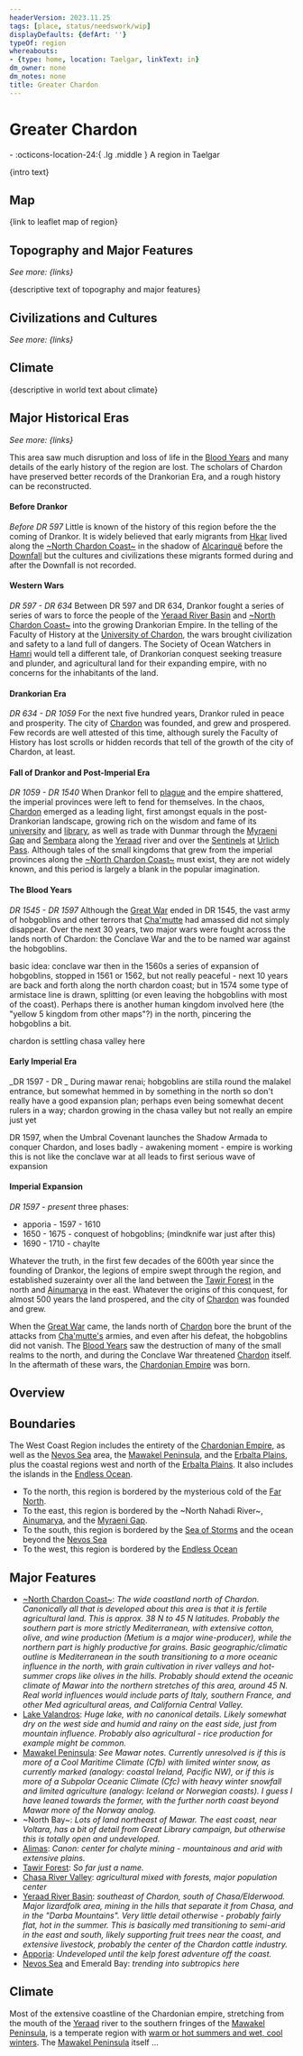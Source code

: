 ```yaml
---
headerVersion: 2023.11.25
tags: [place, status/needswork/wip]
displayDefaults: {defArt: ''}
typeOf: region
whereabouts:
- {type: home, location: Taelgar, linkText: in}
dm_owner: none
dm_notes: none
title: Greater Chardon
---
```

# Greater Chardon
<div class="grid cards ext-narrow-margin ext-one-column" markdown>
-    :octicons-location-24:{ .lg .middle } A region in Taelgar  
</div>




{intro text}
## Map

{link to leaflet map of region}
## Topography and Major Features
_See more: {links}_

{descriptive text of topography and major features}
## Civilizations and Cultures
_See more: {links}_


## Climate

{descriptive in world text about climate}



## Major Historical Eras
_See more: {links}_

This area saw much disruption and loss of life in the [Blood Years](<../../events/1500s/blood-years.md>) and many details of the early history of the region are lost. The scholars of Chardon have preserved better records of the Drankorian Era, and a rough history can be reconstructed. 
#### Before Drankor
_Before DR 597_
Little is known of the history of this region before the the coming of Drankor.  It is widely believed that early migrants from [Hkar](<../../history/pre-downfall/hkar.md>) lived along the [~North Chardon Coast~](<chardonian-empire/north-chardon-coast.md>) in the shadow of [Alcarinquë](<../../history/pre-downfall/alcarinque.md>) before the [Downfall](<../../events/ancient/the-downfall.md>) but the cultures and civilizations these migrants formed during and after the Downfall is not recorded. 
#### Western Wars
_DR 597 - DR 634_
Between DR 597 and DR 634, Drankor fought a series of series of wars to force the people of the [Yeraad River Basin](<../major-rivers/yeraad-river-basin.md>) and [~North Chardon Coast~](<chardonian-empire/north-chardon-coast.md>) into the growing Drankorian Empire.  In the telling of the Faculty of History at the [University of Chardon](<chardonian-empire/chardon/university-of-chardon.md>), the  wars brought civilization and safety to a land full of dangers. The Society of Ocean Watchers in [Hamri](<../northwest-coast/mawar-confederacy/hamri.md>) would tell a different tale, of Drankorian conquest seeking treasure and plunder, and agricultural land for their expanding empire, with no concerns for the inhabitants of the land.
#### Drankorian Era
_DR 634 - DR 1059_
For the next five hundred years, Drankor ruled in peace and prosperity. The city of [Chardon](<chardonian-empire/chardon/chardon.md>) was founded, and grew and prospered. Few records are well attested of this time, although surely the Faculty of History has lost scrolls or hidden records that tell of the growth of the city of Chardon, at least.
#### Fall of Drankor and Post-Imperial Era
_DR 1059 - DR 1540_
When Drankor fell to [plague](<../../events/1000s/1059/first-plague.md>) and the empire shattered, the imperial provinces were left to fend for themselves. In the chaos, [Chardon](<chardonian-empire/chardon/chardon.md>) emerged as a leading light, first amongst equals in the post-Drankorian landscape, growing rich on the wisdom and fame of its [university](<chardonian-empire/chardon/university-of-chardon.md>) and [library](<chardonian-empire/chardon/great-library.md>), as well as trade with Dunmar through the [Myraeni Gap](<../greater-dunmar/myraeni-gap.md>) and [Sembara](<../greater-sembara/sembara/sembara.md>) along the [Yeraad](<./yeraad.md>) river and over the [Sentinels](<../sentinel-range.md>) at [Urlich Pass](<../central-highlands/urlich-pass.md>).  Although tales of the small kingdoms that grew from the imperial provinces along the [~North Chardon Coast~](<chardonian-empire/north-chardon-coast.md>) must exist, they are not widely known, and this period is largely a blank in the popular imagination.

#### The Blood Years
_DR 1545 - DR 1597_
Although the [Great War](<../../events/1500s/great-war.md>) ended in DR 1545, the vast army of hobgoblins and other terrors that [Cha'mutte](<../../people/extraplanar-powers/cha-mutte.md>) had amassed did not simply disappear. Over the next 30 years, two major wars were fought across the lands north of Chardon: the Conclave War and the to be named war against the hobgoblins. 

basic idea: conclave war then in the 1560s a series of expansion of hobgoblins, stopped in 1561 or 1562, but not really peaceful - next 10 years are back and forth along the north chardon coast; but in 1574 some type of armistace line is drawn, splitting (or even leaving the hobgoblins with most of the coast). Perhaps there is another human kingdom involved here (the "yellow 5 kingdom from other maps"?) in the north, pincering the hobgoblins a bit. 

chardon is settling chasa valley here

#### Early Imperial Era
_DR 1597 - DR _
During mawar renai; hobgoblins are stilla round the malakel entrance, but somewhat hemmed in by something in the north so don't really have a good expansion plan; perhaps even being somewhat decent rulers in a way; chardon growing in the chasa valley but not really an empire just yet

 DR 1597, when the Umbral Covenant launches the Shadow Armada to conquer Chardon, and loses badly - awakening moment - empire is working this is not like the conclave war at all leads to first serious wave of expansion
#### Imperial Expansion
_DR 1597 - present_
three phases: 
* apporia - 1597 - 1610 
* 1650 - 1675 - conquest of hobgoblins; (mindknife war just after this)
* 1690 - 1710 - chaylte


Whatever the truth, in the first few decades of the 600th year since the founding of Drankor, the legions of empire swept through the region, and established suzerainty over all the land between the [Tawir Forest](<../northwest-coast/tawir-forest.md>) in the north and [Ainumarya](<../central-highlands/ainumarya.md>) in the east. Whatever the origins of this conquest, for almost 500 years the land prospered, and the city of [Chardon](<chardonian-empire/chardon/chardon.md>) was founded and grew. 

When the [Great War](<../../events/1500s/great-war.md>) came, the lands north of [Chardon](<chardonian-empire/chardon/chardon.md>) bore the brunt of the attacks from [Cha'mutte's](<../../people/extraplanar-powers/cha-mutte.md>) armies, and even after his defeat, the hobgoblins did not vanish. The [Blood Years](<../../events/1500s/blood-years.md>) saw the destruction of many of the small realms to the north, and during the Conclave War threatened [Chardon](<chardonian-empire/chardon/chardon.md>) itself. In the aftermath of these wars, the [Chardonian Empire](<chardonian-empire/chardonian-empire.md>) was born.








## Overview

## Boundaries

The West Coast Region includes the entirety of the [Chardonian Empire](<chardonian-empire/chardonian-empire.md>), as well as the [Nevos Sea](<../nevos-and-apporia/nevos-sea.md>) area, the [Mawakel Peninsula](<../northwest-coast/mawar-confederacy/mawakel-peninsula.md>), and the [Erbalta Plains](<../northwest-coast/erbalta-plains.md>), plus the coastal regions west and north of the [Erbalta Plains](<../northwest-coast/erbalta-plains.md>). It also includes the islands in the [Endless Ocean](<../endless-ocean.md>). 

- To the north, this region is bordered by the mysterious cold of the [Far North](<../faraway-places/far-north.md>). 
- To the east, this region is bordered by the ~North Nahadi River~, [Ainumarya](<../central-highlands/ainumarya.md>), and the [Myraeni Gap](<../greater-dunmar/myraeni-gap.md>).
- To the south, this region is bordered by the [Sea of Storms](<../drankorian-hinterland/sea-of-storms.md>) and the ocean beyond the [Nevos Sea](<../nevos-and-apporia/nevos-sea.md>)
- To the west, this region is bordered by the [Endless Ocean](<../endless-ocean.md>)

## Major Features



- [~North Chardon Coast~](<chardonian-empire/north-chardon-coast.md>): *The wide coastland north of Chardon. Canonically all that is developed about this area is that it is fertile agricultural land. This is approx. 38 N to 45 N latitudes. Probably the southern part is more strictly Mediterranean, with extensive cotton, olive, and wine production (Metium is a major wine-producer), while the northern part is highly productive for grains. Basic geographic/climatic outline is Mediterranean in the south transitioning to a more oceanic influence in the north, with grain cultivation in river valleys and hot-summer crops like olives in the hills. Probably should extend the oceanic climate of Mawar into the northern stretches of this area, around 45 N. Real world influences would include parts of Italy, southern France, and other Med agricultural areas, and California Central Valley.*
- [Lake Valandros](<./lake-valandros.md>): *Huge lake, with no canonical details. Likely somewhat dry on the west side and humid and rainy on the east side, just from mountain influence. Probably also agricultural - rice production for example might be common.*
- [Mawakel Peninsula](<../northwest-coast/mawar-confederacy/mawakel-peninsula.md>): *See Mawar notes. Currently unresolved is if this is more of a Cool Maritime Climate (Cfb) with limited winter snow, as currently marked (analogy: coastal Ireland, Pacific NW), or if this is more of a Subpolar Oceanic Climate (Cfc) with heavy winter snowfall and limited agriculture (analogy: Iceland or Norwegian coasts). I guess I have leaned towards the former, with the further north coast beyond Mawar more of the Norway analog.*
- ~North Bay~: *Lots of land northeast of Mawar. The east coast, near Voltara, has a bit of detail from Great Library campaign, but otherwise this is totally open and undeveloped.*
- [Alimas](<../northwest-coast/alimas.md>): *Canon: center for chalyte mining - mountainous and arid with extensive plains.*
- [Tawir Forest](<../northwest-coast/tawir-forest.md>): *So far just a name.*
- [Chasa River Valley](<chardonian-empire/chasa-river-valley/chasa-river-valley.md>): *agricultural mixed with forests, major population center*
- [Yeraad River Basin](<../major-rivers/yeraad-river-basin.md>): *southeast of Chardon, south of Chasa/Elderwood. Major lizardfolk area, mining in the hills that separate it from Chasa, and in the "Darba Mountains". Very little detail otherwise - probably fairly flat, hot in the summer. This is basically med transitioning to semi-arid in the east and south, likely supporting fruit trees near the coast, and extensive livestock, probably the center of the Chardon cattle industry.*
- [Apporia](<chardonian-empire/apporia/apporia.md>): *Undeveloped until the kelp forest adventure off the coast.* 
- [Nevos Sea](<../nevos-and-apporia/nevos-sea.md>) and Emerald Bay: *trending into subtropics here*




## Climate

Most of the extensive coastline of the Chardonian empire, stretching from the mouth of the [Yeraad](<./yeraad.md>) river to the southern fringes of the [Mawakel Peninsula](<../northwest-coast/mawar-confederacy/mawakel-peninsula.md>), is a temperate region with [warm or hot summers and wet, cool winters](https://geodiode.com/climate/mediterranean). The [Mawakel Peninsula](<../northwest-coast/mawar-confederacy/mawakel-peninsula.md>) itself ...




